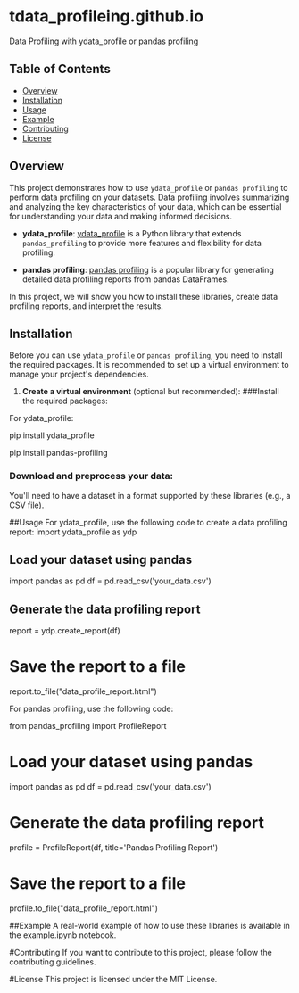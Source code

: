 # tdata_profileing.github.io

Data Profiling with ydata_profile or pandas profiling

## Table of Contents

- [Overview](#overview)
- [Installation](#installation)
- [Usage](#usage)
- [Example](#example)
- [Contributing](#contributing)
- [License](#license)

## Overview

This project demonstrates how to use `ydata_profile` or `pandas profiling` to perform data profiling on your datasets. Data profiling involves summarizing and analyzing the key characteristics of your data, which can be essential for understanding your data and making informed decisions.

- **ydata_profile**: [ydata_profile](https://github.com/YannickJadoul/ydata_profile) is a Python library that extends `pandas_profiling` to provide more features and flexibility for data profiling.

- **pandas profiling**: [pandas profiling](https://github.com/pandas-profiling/pandas-profiling) is a popular library for generating detailed data profiling reports from pandas DataFrames.

In this project, we will show you how to install these libraries, create data profiling reports, and interpret the results.

## Installation

Before you can use `ydata_profile` or `pandas profiling`, you need to install the required packages. It is recommended to set up a virtual environment to manage your project's dependencies.

1. **Create a virtual environment** (optional but recommended):
###Install the required packages:

For ydata_profile: 

pip install ydata_profile

pip install pandas-profiling

### Download and preprocess your data:
You'll need to have a dataset in a format supported by these libraries (e.g., a CSV file).

##Usage
For ydata_profile, use the following code to create a data profiling report:
import ydata_profile as ydp

## Load your dataset using pandas
import pandas as pd
df = pd.read_csv('your_data.csv')

## Generate the data profiling report
report = ydp.create_report(df)

# Save the report to a file
report.to_file("data_profile_report.html")

For pandas profiling, use the following code:

from pandas_profiling import ProfileReport

# Load your dataset using pandas
import pandas as pd
df = pd.read_csv('your_data.csv')

# Generate the data profiling report
profile = ProfileReport(df, title='Pandas Profiling Report')

# Save the report to a file
profile.to_file("data_profile_report.html")

##Example
A real-world example of how to use these libraries is available in the example.ipynb notebook.

#Contributing
If you want to contribute to this project, please follow the contributing guidelines.

#License
This project is licensed under the MIT License.
